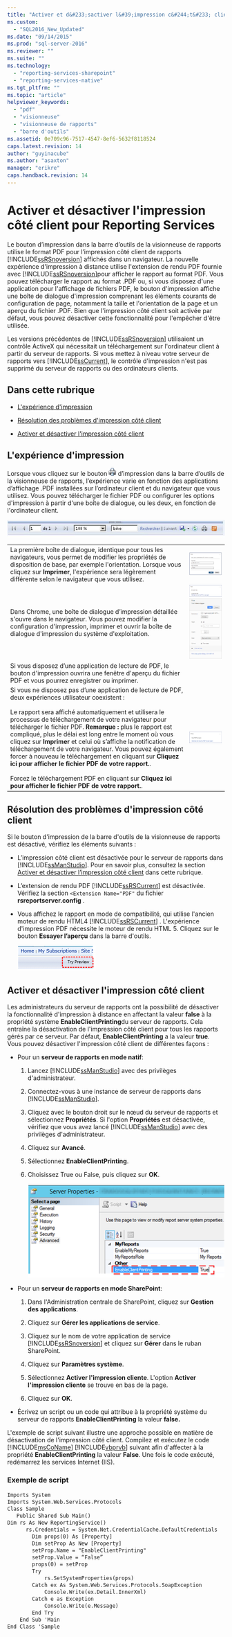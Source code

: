 ```yaml
---
title: "Activer et d&#233;sactiver l&#39;impression c&#244;t&#233; client pour Reporting Services | Microsoft Docs"
ms.custom: 
  - "SQL2016_New_Updated"
ms.date: "09/14/2015"
ms.prod: "sql-server-2016"
ms.reviewer: ""
ms.suite: ""
ms.technology: 
  - "reporting-services-sharepoint"
  - "reporting-services-native"
ms.tgt_pltfrm: ""
ms.topic: "article"
helpviewer_keywords: 
  - "pdf"
  - "visionneuse"
  - "visionneuse de rapports"
  - "barre d'outils"
ms.assetid: 0e709c96-7517-4547-8ef6-5632f8118524
caps.latest.revision: 14
author: "guyinacube"
ms.author: "asaxton"
manager: "erikre"
caps.handback.revision: 14
---
```

# Activer et d&#233;sactiver l&#39;impression c&#244;t&#233; client pour Reporting Services
  Le bouton d’impression dans la barre d’outils de la visionneuse de rapports utilise le format PDF pour l’impression côté client de rapports [!INCLUDE[ssRSnoversion](../../includes/ssrsnoversion-md.md)] affichés dans un navigateur. La nouvelle expérience d'impression à distance utilise l'extension de rendu PDF fournie avec [!INCLUDE[ssRSnoversion](../../includes/ssrsnoversion-md.md)]pour afficher le rapport au format PDF. Vous pouvez télécharger le rapport au format .PDF ou, si vous disposez d'une application pour l'affichage de fichiers PDF, le bouton d'impression affiche une boîte de dialogue d'impression comprenant les éléments courants de configuration de page, notamment la taille et l'orientation de la page et un aperçu du fichier .PDF. Bien que l'impression côté client soit activée par défaut, vous pouvez désactiver cette fonctionnalité pour l'empêcher d'être utilisée.  
  
 Les versions précédentes de [!INCLUDE[ssRSnoversion](../../includes/ssrsnoversion-md.md)] utilisaient un contrôle ActiveX qui nécessitait un téléchargement sur l'ordinateur client à partir du serveur de rapports. Si vous mettez à niveau votre serveur de rapports vers [!INCLUDE[ssCurrent](../../includes/sscurrent-md.md)], le contrôle d'impression n'est pas supprimé du serveur de rapports ou des ordinateurs clients.  
  
##  <a name="bkmk_top"></a> Dans cette rubrique  
  
-   [L'expérience d'impression](#bkmk_clientside_printexpereince)  
  
-   [Résolution des problèmes d'impression côté client](#bkmk_troubleshoot_clientsideprinting)  
  
-   [Activer et désactiver l'impression côté client](#bkmk_enable)  
  
##  <a name="bkmk_clientside_printexpereince"></a> L'expérience d'impression  
 Lorsque vous cliquez sur le bouton ![htmlviewer_print](../../reporting-services/report-server/media/htmlviewer-print.png "htmlviewer_print") d’impression dans la barre d’outils de la visionneuse de rapports, l’expérience varie en fonction des applications d’affichage .PDF installées sur l’ordinateur client et du navigateur que vous utilisez.   Vous pouvez télécharger le fichier PDF ou configurer les options d'impression à partir d'une boîte de dialogue, ou les deux, en fonction de l'ordinateur client.  
  
 ![Barre d'outils Rapports](../../reporting-services/media/ssrs-htmlviewer-toolbar.gif "Barre d'outils Rapports")  
  
|||  
|-|-|  
|La première boîte de dialogue, identique pour tous les navigateurs, vous permet de modifier les propriétés de disposition de base, par exemple l'orientation. Lorsque vous cliquez sur **Imprimer**, l'expérience sera légèrement différente selon le navigateur que vous utilisez.|![ssrs_pdfprint_chrome1](../../reporting-services/report-server/media/ssrs-pdfprint-chrome1.png "ssrs_pdfprint_chrome1")|  
|Dans Chrome, une boîte de dialogue d’impression détaillée s'ouvre dans le navigateur.   Vous pouvez modifier la configuration d'impression, imprimer et ouvrir la boîte de dialogue d'impression du système d'exploitation.|![ssrs_pdfprint_chrome2](../../reporting-services/report-server/media/ssrs-pdfprint-chrome2.png "ssrs_pdfprint_chrome2") ![ssrs_pdfprint_chrome3.png](../../reporting-services/report-server/media/ssrs-pdfprint-chrome3-png.png "ssrs_pdfprint_chrome3.png")|  
|Si vous disposez d’une application de lecture de PDF, le bouton d'impression ouvrira une fenêtre d'aperçu du fichier PDF et vous pourrez enregistrer ou imprimer.||  
|Si vous ne disposez pas d’une application de lecture de PDF, deux expériences utilisateur coexistent :<br /><br /> Le rapport sera affiché automatiquement et utilisera le processus de téléchargement de votre navigateur pour télécharger le fichier PDF.   **Remarque :** plus le rapport est compliqué, plus le délai est long entre le moment où vous cliquez sur **Imprimer** et celui où s’affiche la notification de téléchargement de votre navigateur. Vous pouvez également forcer à nouveau le téléchargement en cliquant sur **Cliquez ici pour afficher le fichier PDF de votre rapport.**.<br /><br /> Forcez le téléchargement PDF en cliquant sur **Cliquez ici pour afficher le fichier PDF de votre rapport.**.|![ssrs_pdfprint_firefox2](../../reporting-services/report-server/media/ssrs-pdfprint-firefox2.png "ssrs_pdfprint_firefox2")|  
  
##  <a name="bkmk_troubleshoot_clientsideprinting"></a> Résolution des problèmes d'impression côté client  
 Si le bouton d'impression de la barre d'outils de la visionneuse de rapports est désactivé, vérifiez les éléments suivants :  
  
-   L’impression côté client est désactivée pour le serveur de rapports dans [!INCLUDE[ssManStudio](../../includes/ssmanstudio-md.md)]. Pour en savoir plus, consultez la section [Activer et désactiver l’impression côté client](#bkmk_enable) dans cette rubrique.  
  
-   L’extension de rendu PDF [!INCLUDE[ssRSCurrent](../../includes/ssrscurrent-md.md)] est désactivée. Vérifiez la section `<Extension Name="PDF"` du fichier **rsreportserver.config** .  
  
-   Vous affichez le rapport en mode de compatibilité, qui utilise l'ancien moteur de rendu HTML4 [!INCLUDE[ssRSCurrent](../../includes/ssrscurrent-md.md)] . L'expérience d'impression PDF nécessite le moteur de rendu HTML 5.  Cliquez sur le bouton **Essayer l’aperçu** dans la barre d'outils.  
  
     ![ssrs_html5_switch2html5](../../reporting-services/report-server/media/ssrs-html5-switch2html5.png "ssrs_html5_switch2html5")  
  
##  <a name="bkmk_enable"></a> Activer et désactiver l'impression côté client  
 Les administrateurs du serveur de rapports ont la possibilité de désactiver la fonctionnalité d'impression à distance en affectant la valeur **false** à la propriété système **EnableClientPrinting**du serveur de rapports. Cela entraîne la désactivation de l'impression côté client pour tous les rapports gérés par ce serveur. Par défaut, **EnableClientPrinting** a la valeur **true**. Vous pouvez désactiver l'impression côté client de différentes façons :  
  
-   Pour un **serveur de rapports en mode natif**:  
  
    1.  Lancez [!INCLUDE[ssManStudio](../../includes/ssmanstudio-md.md)] avec des privilèges d'administrateur.  
  
    2.  Connectez-vous à une instance de serveur de rapports dans [!INCLUDE[ssManStudio](../../includes/ssmanstudio-md.md)].  
  
    3.  Cliquez avec le bouton droit sur le nœud du serveur de rapports et sélectionnez **Propriétés**. Si l'option **Propriétés** est désactivée, vérifiez que vous avez lancé [!INCLUDE[ssManStudio](../../includes/ssmanstudio-md.md)] avec des privilèges d'administrateur.  
  
    4.  Cliquez sur **Avancé**.  
  
    5.  Sélectionnez **EnableClientPrinting**.  
  
    6.  Choisissez True ou False, puis cliquez sur **OK**.  
  
         ![ssrs_ssmsproperties_clientprinting](../../reporting-services/report-server/media/ssrs-ssmsproperties-clientprinting.png "ssrs_ssmsproperties_clientprinting")  
  
-   Pour un **serveur de rapports en mode SharePoint**:  
  
    1.  Dans l'Administration centrale de SharePoint, cliquez sur **Gestion des applications**.  
  
    2.  Cliquez sur **Gérer les applications de service**.  
  
    3.  Cliquez sur le nom de votre application de service [!INCLUDE[ssRSnoversion](../../includes/ssrsnoversion-md.md)] et cliquez sur **Gérer** dans le ruban SharePoint.  
  
    4.  Cliquez sur **Paramètres système**.  
  
    5.  Sélectionnez **Activer l'impression cliente**. L'option **Activer l'impression cliente** se trouve en bas de la page.  
  
    6.  Cliquez sur **OK**.  
  
-   Écrivez un script ou un code qui attribue à la propriété système du serveur de rapports **EnableClientPrinting** la valeur **false.**  
  
 L'exemple de script suivant illustre une approche possible en matière de désactivation de l'impression côté client. Compilez et exécutez le code [!INCLUDE[msCoName](../../includes/msconame-md.md)] [!INCLUDE[vbprvb](../../includes/vbprvb-md.md)] suivant afin d'affecter à la propriété **EnableClientPrinting** la valeur **False**. Une fois le code exécuté, redémarrez les services Internet (IIS).  
  
### Exemple de script  
  
```  
Imports System  
Imports System.Web.Services.Protocols  
Class Sample  
   Public Shared Sub Main()  
Dim rs As New ReportingService()  
      rs.Credentials = System.Net.CredentialCache.DefaultCredentials  
        Dim props(0) As [Property]  
        Dim setProp As New [Property]  
        setProp.Name = "EnableClientPrinting"  
        setProp.Value = “False”   
        props(0) = setProp  
        Try  
            rs.SetSystemProperties(props)  
        Catch ex As System.Web.Services.Protocols.SoapException  
            Console.Write(ex.Detail.InnerXml)  
        Catch e as Exception  
            Console.Write(e.Message)  
        End Try  
    End Sub 'Main  
End Class 'Sample  
```  
  
  